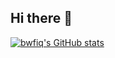 ## Hi there 👋

<!--
**bwfiq/bwfiq** is a ✨ _special_ ✨ repository because its `README.md` (this file) appears on your GitHub profile.

Here are some ideas to get you started:

- 🔭 I’m currently working on ...
- 🌱 I’m currently learning ...
- 👯 I’m looking to collaborate on ...
- 🤔 I’m looking for help with ...
- 💬 Ask me about ...
- 📫 How to reach me: ...
- 😄 Pronouns: ...
- ⚡ Fun fact: ...
-->

[![bwfiq's GitHub stats](https://github-readme-stats.vercel.app/api?username=bwfiq)](https://github.com/bwfiq/github-readme-stats)
